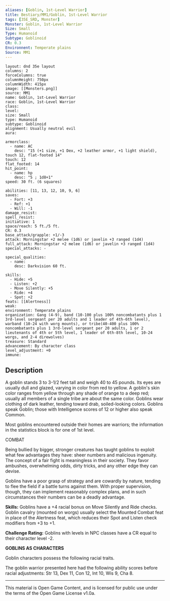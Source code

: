 ```yaml
---
aliases: [Goblin, 1st-Level Warrior]
title: Bestiary/MM1/Goblin, 1st-Level Warrior
tags: [35E_SRD, Monster]
Monster: Goblin, 1st-Level Warrior
Size: Small
Type: Humanoid
Subtype: Goblinoid
CR: 0.3
Environnent: Temperate plains
Source: MM1
---
```


```statblock
layout: dnd 35e layout
columns: 2
forceColumns: true
columnHeight: 750px
columnWidth: 415px
image: [[Monsters.png]]
source: MM1
name: Goblin, 1st-Level Warrior
race: Goblin, 1st-Level Warrior
class: 
level: 
size: Small
type: Humanoid
subtype: Goblinoid
alignment: Usually neutral evil
aura: 

armorclass:
  - name: AC
    desc: "15 (+1 size, +1 Dex, +2 leather armor, +1 light shield), touch 12, flat-footed 14"
touch: 12
flat_footed: 14
hit_point:
  - name: hp
    desc: "5 ; 1d8+1"
speed: 30 ft. (6 squares)

abilities: [11, 13, 12, 10, 9, 6]
saves:
  - Fort: +3
  - Ref: +1
  - Will: -1
damage_resist: 
spell_resist: 
initiative: 1
space/reach: 5 ft./5 ft.
CR: 0.3
base_attack/grapple: +1/-3
attack: Morningstar +2 melee (1d6) or javelin +3 ranged (1d4)
full_attack: Morningstar +2 melee (1d6) or javelin +3 ranged (1d4)
special_attacks: -

special_qualities:
  - name: 
    desc: Darkvision 60 ft.

skills:
  - Hide: +5
  - Listen: +2
  - Move Silently: +5
  - Ride: +4
  - Spot: +2
feats: [[Alertness]]
weak: 
environment: Temperate plains
organization: Gang (4-9), band (10-100 plus 100% noncombatants plus 1 3rd-level sergeant per 20 adults and 1 leader of 4th-6th level), warband (10-24 with worg mounts), or tribe(40-400 plus 100% noncombatants plus 1 3rd-level sergeant per 20 adults, 1 or 2 lieutenants of 4th or 5th level, 1 leader of 6th-8th level, 10-24 worgs, and 2-4 direwolves)
treasure: Standard
advancement: By character class
level_adjustment: +0
immune: 
```

## Description

<p>A goblin stands 3 to 3-1/2 feet tall and weigh 40 to 45 pounds. Its eyes are usually dull and glazed, varying in color from red to yellow. A goblin's skin color ranges from yellow through any shade of orange to a deep red; usually all members of a single tribe are about the same color. Goblins wear clothing of dark leather, tending toward drab, soiled-looking colors. Goblins speak Goblin; those with Intelligence scores of 12 or higher also speak Common.</p>
<p>Most goblins encountered outside their homes are warriors; the information in the statistics block is for one of 1st level.</p>
<p>COMBAT</p>
<p>Being bullied by bigger, stronger creatures has taught goblins to exploit what few advantages they have: sheer numbers and malicious ingenuity. The concept of a fair fight is meaningless in their society. They favor ambushes, overwhelming odds, dirty tricks, and any other edge they can devise.</p>
<p>Goblins have a poor grasp of strategy and are cowardly by nature, tending to flee the field if a battle turns against them. With proper supervision, though, they can implement reasonably complex plans, and in such circumstances their numbers can be a deadly advantage.</p>
<p>
            <b>Skills:</b> Goblins have a +4 racial bonus on Move Silently and Ride checks. Goblin cavalry (mounted on worgs) usually select the Mounted Combat feat in place of the Alertness feat, which reduces their Spot and Listen check modifiers from +3 to +1.</p>
<p>
            <b>Challenge Rating:</b> Goblins with levels in NPC classes have a CR equal to their character level -2.</p>
<p>
            <b>GOBLINS AS CHARACTERS</b>
          </p>
<p>Goblin characters possess the following racial traits.</p>
<p>The goblin warrior presented here had the following ability scores before racial adjustments: Str 13, Dex 11, Con 12, Int 10, Wis 9, Cha 8.</p>

---

This material is Open Game Content, and is licensed for public use under
the terms of the Open Game License v1.0a.
